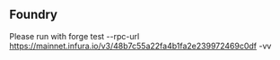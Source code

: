 ## Foundry

Please run with
forge test --rpc-url https://mainnet.infura.io/v3/48b7c55a22fa4b1fa2e239972469c0df -vv

